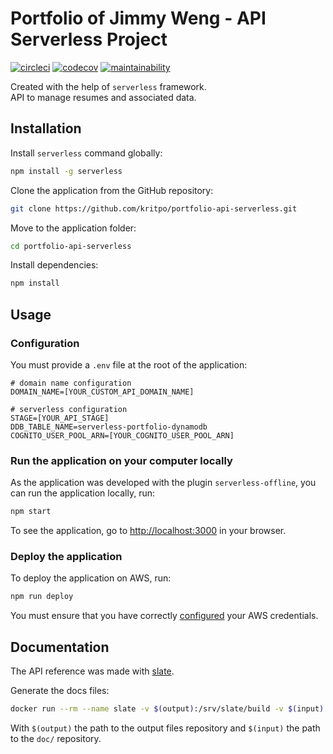 # Portfolio of Jimmy Weng - API Serverless Project

[![circleci](https://circleci.com/gh/kritpo/portfolio-api-serverless.svg?style=shield)](https://circleci.com/gh/kritpo/portfolio-api-serverless)
[![codecov](https://codecov.io/gh/kritpo/portfolio-api-serverless/branch/main/graph/badge.svg?token=1OU8X24NUT)](https://codecov.io/gh/kritpo/portfolio-api-serverless)
[![maintainability](https://api.codeclimate.com/v1/badges/9ad878b543fbe578675b/maintainability)](https://codeclimate.com/github/kritpo/portfolio-api-serverless/maintainability)

Created with the help of `serverless` framework.\
API to manage resumes and associated data.

## Installation

Install `serverless` command globally:

```sh
npm install -g serverless
```

Clone the application from the GitHub repository:

```sh
git clone https://github.com/kritpo/portfolio-api-serverless.git
```

Move to the application folder:

```sh
cd portfolio-api-serverless
```

Install dependencies:

```sh
npm install
```

## Usage

### Configuration

You must provide a `.env` file at the root of the application:

```env
# domain name configuration
DOMAIN_NAME=[YOUR_CUSTOM_API_DOMAIN_NAME]

# serverless configuration
STAGE=[YOUR_API_STAGE]
DDB_TABLE_NAME=serverless-portfolio-dynamodb
COGNITO_USER_POOL_ARN=[YOUR_COGNITO_USER_POOL_ARN]
```

### Run the application on your computer locally

As the application was developed with the plugin `serverless-offline`, you can run the application locally, run:

```sh
npm start
```

To see the application, go to [http://localhost:3000](http://localhost:3000) in your browser.

### Deploy the application

To deploy the application on AWS, run:

```sh
npm run deploy
```

You must ensure that you have correctly [configured](https://www.serverless.com/framework/docs/providers/aws/guide/credentials/) your AWS credentials.

## Documentation

The API reference was made with [slate](https://github.com/slatedocs/slate).

Generate the docs files:

```sh
docker run --rm --name slate -v $(output):/srv/slate/build -v $(input):/srv/slate/source slatedocs/slate
```

With `$(output)` the path to the output files repository and `$(input)` the path to the `doc/` repository.
